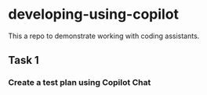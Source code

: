 # developing-using-copilot
This a repo to demonstrate working with coding assistants.

## Task 1
### Create a test plan using Copilot Chat

